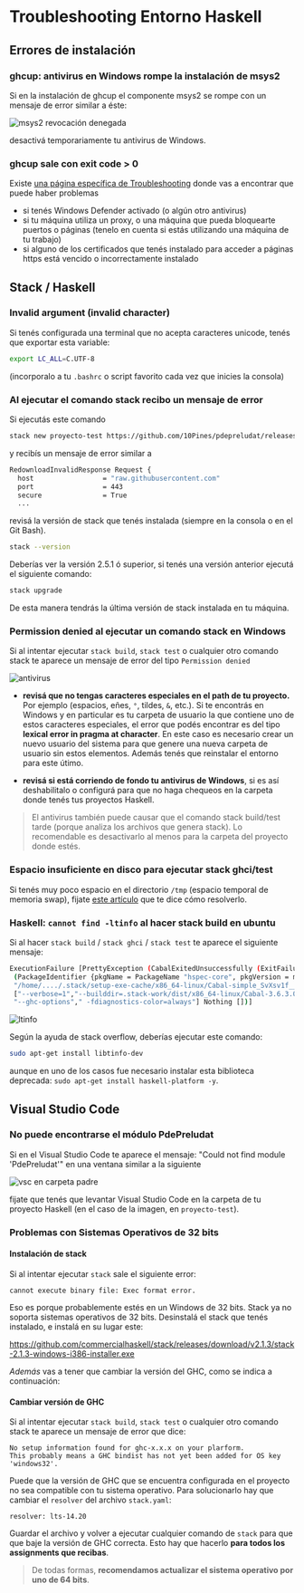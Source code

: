 
# Troubleshooting Entorno Haskell

## Errores de instalación


### ghcup: antivirus en Windows rompe la instalación de msys2

Si en la instalación de ghcup el componente msys2 se rompe con un mensaje de error similar a éste:

![msys2 revocación denegada](./../../images/troubleshooting/msys-error.png)

desactivá temporariamente tu antivirus de Windows.

### ghcup sale con exit code > 0

Existe [una página específica de Troubleshooting](https://www.haskell.org/ghcup/guide/#troubleshooting) donde vas a encontrar que puede haber problemas

- si tenés Windows Defender activado (o algún otro antivirus)
- si tu máquina utiliza un proxy, o una máquina que pueda bloquearte puertos o páginas (tenelo en cuenta si estás utilizando una máquina de tu trabajo)
- si alguno de los certificados que tenés instalado para acceder a páginas https está vencido o incorrectamente instalado


## Stack / Haskell

### Invalid argument (invalid character)

Si tenés configurada una terminal que no acepta caracteres unicode, tenés que exportar esta variable:

```bash
export LC_ALL=C.UTF-8
```

(incorporalo a tu `.bashrc` o script favorito cada vez que inicies la consola)

### Al ejecutar el comando stack recibo un mensaje de error

Si ejecutás este comando

```bash
stack new proyecto-test https://github.com/10Pines/pdepreludat/releases/download/latest/pdepreludat.hsfiles
```

y recibís un mensaje de error similar a

```bash
RedownloadInvalidResponse Request {
  host                 = "raw.githubusercontent.com"
  port                 = 443
  secure               = True
  ...
```  

revisá la versión de stack que tenés instalada (siempre en la consola o en el Git Bash).

```bash
stack --version
```

Deberías ver la versión 2.5.1 ó superior, si tenés una versión anterior ejecutá el siguiente comando:

```bash
stack upgrade
```

De esta manera tendrás la última versión de stack instalada en tu máquina.

### Permission denied al ejecutar un comando stack en Windows

Si al intentar ejecutar `stack build`, `stack test` o cualquier otro comando stack te aparece un mensaje de error del tipo `Permission denied`

![antivirus](../../images/troubleshooting/antivirus.png)

- **revisá que no tengas caracteres especiales en el path de tu proyecto.** Por ejemplo (espacios, eñes, `°`, tildes, `&`, etc.). Si te encontrás en Windows y en particular es tu carpeta de usuario la que contiene uno de estos caracteres especiales, el error que podés encontrar es del tipo **lexical error in pragma at character**. En este caso es necesario crear un nuevo usuario del sistema para que genere una nueva carpeta de usuario sin estos elementos. Además tenés que reinstalar el entorno para este útimo.

- **revisá si está corriendo de fondo tu antivirus de Windows**, si es así deshabilitalo o configurá para que no haga chequeos en la carpeta donde tenés tus proyectos Haskell.

> El antivirus también puede causar que el comando stack build/test tarde (porque analiza los archivos que genera stack). Lo recomendable es desactivarlo al menos para la carpeta del proyecto donde estés.

### Espacio insuficiente en disco para ejecutar stack ghci/test

Si tenés muy poco espacio en el directorio `/tmp` (espacio temporal de memoria swap), fijate [este artículo](https://stackoverflow.com/questions/67455260/no-space-in-device-error-while-installing-haskell-platform) que te dice cómo resolverlo.

### Haskell: `cannot find -ltinfo` al hacer stack build en ubuntu

Si al hacer `stack build` / `stack ghci` / `stack test` te aparece el siguiente mensaje:

```bash
ExecutionFailure [PrettyException (CabalExitedUnsuccessfully (ExitFailure 1)
 (PackageIdentifier {pkgName = PackageName "hspec-core", pkgVersion = mkVersion [2,9,7]}) 
 "/home/..../.stack/setup-exe-cache/x86_64-linux/Cabal-simple_SvXsv1f__3.6.3.0_ghc-9.2.5" 
 ["--verbose=1","--builddir=.stack-work/dist/x86_64-linux/Cabal-3.6.3.0","build",
 "--ghc-options"," -fdiagnostics-color=always"] Nothing [])]
```

![ltinfo](../../images/troubleshooting/ltinfo.png)

Según la ayuda de stack overflow, deberías ejecutar este comando:

```bash
sudo apt-get install libtinfo-dev
```

aunque en uno de los casos fue necesario instalar esta biblioteca deprecada: `sudo apt-get install haskell-platform -y`.

## Visual Studio Code

### No puede encontrarse el módulo PdePreludat

Si en el Visual Studio Code te aparece el mensaje: "Could not find module 'PdePreludat'" en una ventana similar a la siguiente

![vsc en carpeta padre](../../images/troubleshooting/vscCarpetaPadre.jpg)

fijate que tenés que levantar Visual Studio Code en la carpeta de tu proyecto Haskell (en el caso de la imagen, en `proyecto-test`).

### Problemas con Sistemas Operativos de 32 bits

#### Instalación de stack

Si al intentar ejecutar `stack` sale el siguiente error:

```
cannot execute binary file: Exec format error.
```

Eso es porque probablemente estés en un Windows de 32 bits. Stack ya no soporta sistemas operativos de 32 bits. Desinstalá el stack que tenés instalado, e instalá en su lugar este:

https://github.com/commercialhaskell/stack/releases/download/v2.1.3/stack-2.1.3-windows-i386-installer.exe

_Además_ vas a tener que cambiar la versión del GHC, como se indica a continuación:

#### Cambiar versión de GHC

Si al intentar ejecutar `stack build`, `stack test` o cualquier otro comando stack te aparece un mensaje de error que dice:

```
No setup information found for ghc-x.x.x on your plarform.
This probably means a GHC bindist has not yet been added for OS key 'windows32'.
```

Puede que la versión de GHC que se encuentra configurada en el proyecto no sea compatible con tu sistema operativo. Para solucionarlo hay que cambiar el `resolver` del archivo `stack.yaml`:

```
resolver: lts-14.20
```

Guardar el archivo y volver a ejecutar cualquier comando de `stack` para que que baje la versión de GHC correcta. Esto hay que hacerlo **para todos los assignments que recibas**.

> De todas formas, **recomendamos actualizar el sistema operativo por uno de 64 bits**.
